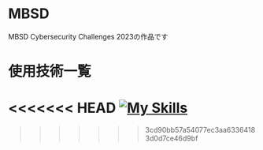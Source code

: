 # MBSD
MBSD Cybersecurity Challenges 2023の作品です
# 使用技術一覧
<<<<<<< HEAD
[![My Skills](https://skillicons.dev/icons?i=html,css,js,py,sublime,vscode&perline=1)](https://skillicons.dev)
=======
>>>>>>> 3cd90bb57a54077ec3aa63364183d0d7ce46d9bf
